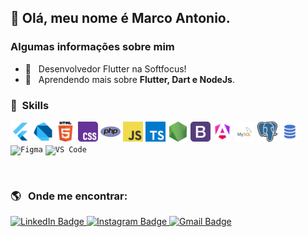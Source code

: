 ## 💜 Olá, meu nome é <strong>Marco Antonio</strong>.

### Algumas informações sobre mim 
- 💼 &nbsp; Desenvolvedor Flutter na Softfocus!
- 🌱 &nbsp; Aprendendo mais sobre **Flutter, Dart e NodeJs**.

<h3> 🚀 &nbsp;Skills </h3>

<code><img height="32" src="https://raw.githubusercontent.com/github/explore/80688e429a7d4ef2fca1e82350fe8e3517d3494d/topics/flutter/flutter.png" alt="Flutter"/></code>
<code><img height="32" src="https://raw.githubusercontent.com/github/explore/80688e429a7d4ef2fca1e82350fe8e3517d3494d/topics/dart/dart.png" alt="Dart"/></code>
<code><img height="32" src="https://raw.githubusercontent.com/github/explore/80688e429a7d4ef2fca1e82350fe8e3517d3494d/topics/html/html.png" alt="HTML5"/></code>
<code><img height="32" src="https://raw.githubusercontent.com/github/explore/80688e429a7d4ef2fca1e82350fe8e3517d3494d/topics/css/css.png" alt="CSS"/></code>
<code><img height="32" src="https://raw.githubusercontent.com/github/explore/80688e429a7d4ef2fca1e82350fe8e3517d3494d/topics/php/php.png" alt="Php"/></code>
<code><img height="32" src="https://raw.githubusercontent.com/github/explore/80688e429a7d4ef2fca1e82350fe8e3517d3494d/topics/javascript/javascript.png" alt="Javascript"/></code>
<code><img height="32" src="https://raw.githubusercontent.com/github/explore/80688e429a7d4ef2fca1e82350fe8e3517d3494d/topics/typescript/typescript.png" alt="Typescript"/></code>
<code><img height="32" src="https://raw.githubusercontent.com/github/explore/80688e429a7d4ef2fca1e82350fe8e3517d3494d/topics/nodejs/nodejs.png" alt="Nodejs"/></code>
<code><img height="32" src="https://raw.githubusercontent.com/github/explore/80688e429a7d4ef2fca1e82350fe8e3517d3494d/topics/bootstrap/bootstrap.png" alt="Bootstrap"/></code>
<code><img height="32" src="https://raw.githubusercontent.com/github/explore/80688e429a7d4ef2fca1e82350fe8e3517d3494d/topics/angular/angular.png" alt="Angular"/></code>
<code><img height="32" src="https://raw.githubusercontent.com/github/explore/80688e429a7d4ef2fca1e82350fe8e3517d3494d/topics/mysql/mysql.png" alt="MySQL"/></code>
<code><img height="32" src="https://raw.githubusercontent.com/github/explore/80688e429a7d4ef2fca1e82350fe8e3517d3494d/topics/postgresql/postgresql.png" alt="PostegreSQL"/></code>
<code><img height="32" src="https://raw.githubusercontent.com/github/explore/80688e429a7d4ef2fca1e82350fe8e3517d3494d/topics/sql/sql.png" alt="Sql"/></code>
<code><img height="32" src="https://upload.wikimedia.org/wikipedia/commons/thumb/3/33/Figma-logo.svg/1667px-Figma-logo.svg.png" alt="Figma"/></code>
<code><img height="32" src="https://code.visualstudio.com/assets/images/code-stable.png" alt="VS Code"/></code>

</br>




### 🌎 &nbsp; Onde me encontrar:
<div id="contatos">
  <a href="https://www.linkedin.com/in/marco-antonio-rozo/">
    <img src="https://img.shields.io/badge/LinkedIn-blue?style=for-the-badge&logo=linkedin&logoColor=white" alt="LinkedIn Badge"/>
  </a>
  <a href="https://www.instagram.com/marco_rozo/" alt="Instagram">
    <img src="https://img.shields.io/badge/Instagram-violet?style=for-the-badge&logo=instagram&logoColor=white" alt="Instagram Badge"/>
  </a>
    <a href="mailto:marcorozo99@gmail.com?subject=Sobre...&body=Olá, vim pelo link do git hub, assunto..." alt="Gmail">
    <img src="https://img.shields.io/badge/-marcorozo99@gmail.com-006bed?style=for-the-badge&logo=Gmail&logoColor=white)" alt="Gmail Badge"/>
  </a>
</div>
